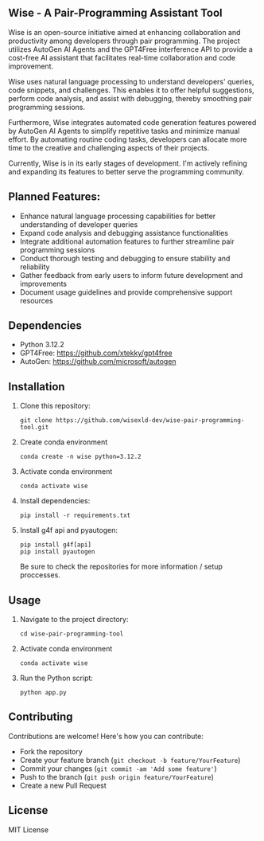 Wise - A Pair-Programming Assistant Tool
-----------

Wise is an open-source initiative aimed at enhancing collaboration and productivity among developers through pair programming. The project utilizes AutoGen AI Agents and the GPT4Free interference API to provide a cost-free AI assistant that facilitates real-time collaboration and code improvement.

Wise uses natural language processing to understand developers' queries, code snippets, and challenges. This enables it to offer helpful suggestions, perform code analysis, and assist with debugging, thereby smoothing pair programming sessions.

Furthermore, Wise integrates automated code generation features powered by AutoGen AI Agents to simplify repetitive tasks and minimize manual effort. By automating routine coding tasks, developers can allocate more time to the creative and challenging aspects of their projects.

Currently, Wise is in its early stages of development. I'm actively refining and expanding its features to better serve the programming community.

Planned Features:
-----------

* Enhance natural language processing capabilities for better understanding of developer queries
* Expand code analysis and debugging assistance functionalities
* Integrate additional automation features to further streamline pair programming sessions
* Conduct thorough testing and debugging to ensure stability and reliability
* Gather feedback from early users to inform future development and improvements
* Document usage guidelines and provide comprehensive support resources

Dependencies
-----------
- Python 3.12.2
- GPT4Free: https://github.com/xtekky/gpt4free
- AutoGen: https://github.com/microsoft/autogen
  
Installation
-----------
1. Clone this repository:
   ```
   git clone https://github.com/wisexld-dev/wise-pair-programming-tool.git
   ```

2. Create conda environment
   ```
   conda create -n wise python=3.12.2
   ```
   
3. Activate conda environment
   ```
   conda activate wise
   ```

4. Install dependencies:
   ```
   pip install -r requirements.txt
   ```

5. Install g4f api and pyautogen:
   ```
   pip install g4f[api]
   pip install pyautogen
   ```
   Be sure to check the repositories for more information / setup proccesses.
   
Usage
-----------
1. Navigate to the project directory:
   ```
   cd wise-pair-programming-tool
   ```

2. Activate conda environment
   ```
   conda activate wise
   ```

3. Run the Python script:
   ```
   python app.py
   ```

Contributing
-----------
Contributions are welcome! Here's how you can contribute:
- Fork the repository
- Create your feature branch (`git checkout -b feature/YourFeature`)
- Commit your changes (`git commit -am 'Add some feature'`)
- Push to the branch (`git push origin feature/YourFeature`)
- Create a new Pull Request

License
-----------

MIT License
